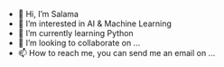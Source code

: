- 👋 Hi, I’m Salama
- 👀 I’m interested in AI & Machine Learning
- 🌱 I’m currently learning Python 
- 💞️ I’m looking to collaborate on ...
- 📫 How to reach me, you can send me an email on ...

<!---
Salama is a ✨ special ✨ repository because its `README.md` (this file) appears on your GitHub profile.
You can click the Preview link to take a look at your changes.
--->
